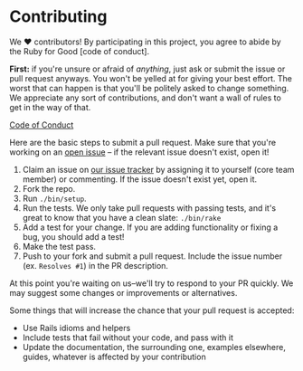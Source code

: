 # Contributing

We ♥ contributors! By participating in this project, you agree to abide by the
Ruby for Good [code of conduct].

**First:** if you're unsure or afraid of *anything*, just ask or submit the
issue or pull request anyways. You won't be yelled at for giving your best
effort. The worst that can happen is that you'll be politely asked to change
something. We appreciate any sort of contributions, and don't want a wall of
rules to get in the way of that.

[Code of Conduct](CODE_OF_CONDUCT.md)

Here are the basic steps to submit a pull request. Make sure that you're working
on an [open issue](https://github.com/rubyforgood/applied-conservation/issues) –
if the relevant issue doesn't exist, open it!

1. Claim an issue on [our issue tracker](/rubyforgood/applied-conservation/issues)
   by assigning it to yourself (core team member) or commenting. If the issue
   doesn't exist yet, open it.
1. Fork the repo.
1. Run `./bin/setup`.
1. Run the tests. We only take pull requests with passing tests, and it's great
   to know that you have a clean slate: `./bin/rake`
1. Add a test for your change. If you are adding functionality or fixing a
   bug, you should add a test!
1. Make the test pass.
1. Push to your fork and submit a pull request. Include the issue number
   (ex. `Resolves #1`) in the PR description.

At this point you're waiting on us–we'll try to respond to your PR quickly.
We may suggest some changes or improvements or alternatives.

Some things that will increase the chance that your pull request is accepted:

* Use Rails idioms and helpers
* Include tests that fail without your code, and pass with it
* Update the documentation, the surrounding one, examples elsewhere, guides,
  whatever is affected by your contribution
